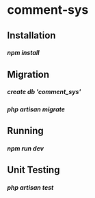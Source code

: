 # comment-sys
 
## Installation
##### npm install 

## Migration
##### create db 'comment_sys'
##### php artisan migrate

## Running
##### npm run dev

## Unit Testing
##### php artisan test